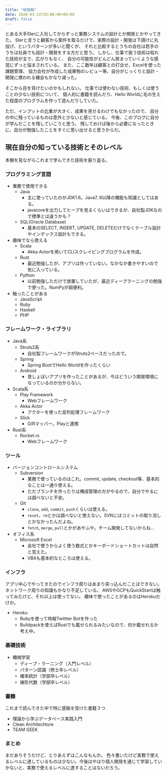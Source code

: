 ```yaml
---
title: "初投稿"
date: 2020-03-22T20:00:00+09:00
draft: false
---
```


とある大手SIerに入社してからずっと業務システムの設計とか開発とかやってきた。
SIerと言うと顧客から案件を取るだけで、実際の設計・開発は下請けに丸投げ、というパターンが多いと聞くが、
それと比較するとうちの会社は若手のうちは社員でも設計・開発をする方だと思う。
しかし、仕事で扱う技術は枯れた技術が主で、広がりもなく、
自分の可能性がどんどん狭まっていくような感覚にずっと悩まされている。
また、ここ数年は顧客との打合せ、Excelを使った課題管理、
協力会社が作成した成果物のレビュー等、自分がじっくりと設計・開発に携われる機会もかなり減った。

そこから目を背けたいのかもしれない。
仕事では使わない技術、もしくは使うことの少ない技術について、
個人的に書籍を読んだり、Hello Worldに毛の生えた程度のプログラムを作って遊んだりしていた。

ただ、インプットの比重が大きく、成果を見せるわけでもなかったので、
自分の中に残っているものは意外と少ないと感じている。
今後、このブログに自分が学んだことを残していこうと思う。
残しておけば後から必要になったときに、自分が勉強したことをすぐに思い出せると思うからだ。

## 現在自分の知っている技術とそのレベル
本棚を見ながらこれまで学んできた技術を振り返る。

### プログラミング言語
- 業務で使用できる
    - Java
        - 主に使っていたのがJDK1.6。Java7, 8以降の機能も知識としてはある。
        - javacoreを出力してヒープを見るくらいはできるが、自社製JDKなので標準とは違うかも？
    - SQL(Oracle Database)
        - 基本のSELECT, INSERT, UPDATE, DELETEだけでなくテーブル設計やインデックス設計もできる。
- 趣味でなら使える
    - Scala
        - Akka Actorを用いてCLIスクレイピングプログラムを作成。
    - Rust
        - 最近勉強したが、アプリは作っていない。なかなか書きやすいので気に入っている。
    - Python
        - 以前勉強しただけで放置していたが、最近ディープラーニングの勉強で使った。NumPyが超便利。
- 触ったことがある
    - JavaScript
    - Ruby
    - Haskell
    - PHP
### フレームワーク・ライブラリ
- Java系
    - Struts2系
        - 自社製フレームワークがStruts2ベースだったので。
    - Spring 
        - Spring BootでHello Worldを作ったくらい
    - Android
        - 昔しょぼいアプリを作ったことがあるが、今はどういう開発環境になっているのか分からない。
- Scala系
    - Play Framework
        - Webフレームワーク
    - Akka Actor
        - アクターを使った並列処理フレームワーク
    - Slick
        - O/Rマッパー。Playと連携
- Rust系
    - Rocket.rs
        - Webフレームワーク
### ツール
- バージョンコントロールシステム
    - Subversion
        - 業務で使っているのはこれ。commit, update, checkout等、基本的なことは一通り使える。
        - ただブランチを作ったりは構成管理の方がやるので、自分でやるには調べないと不安。
    - Git
        - `clone`, `add`, `commit`, `push`くらいは使える。
        - `reset`、`rm`とかは調べないと使えない。SVNにはコミットの取り消しとかなかったんだよね。
        - `fetch`, `merge`, `pull`とかがあやふや。チーム開発してないからね…
- オフィス系
    - Microsoft Excel
        - 会社で使うからよく使う数式とかキーボードショートカットは自然と覚えた。
        - VBAも基本的なところは使える。
### インフラ
アプリ中心でやってきたのでインフラ周りはあまり突っ込んだことはできない。ネットワーク周りの知識もかなり不足している。
AWSやGCPもQuickStartは触ってみたけど、それ以上は使ってない。
趣味で使ったことがあるのはHerokuだけか。
- Heroku
    - Rubyを使って時報Twittter Botを作った
    - Buildpackを使えばRustでも載せられるみたいなので、何か載せれるか考え中。
### 基礎技術
- 機械学習
    - ディープ・ラーニング（入門レベル）
    - パターン認識（修士卒レベル）
    - 確率統計（学部卒レベル）
    - 線形代数（学部卒レベル）
### 書籍
これまで読んできた中で特に感銘を受けた書籍３つ
- 理論から学ぶデータベース実践入門
- Clean Architechture
- TEAM GEEK

### まとめ
まだありそうだけど、とりあえずはこんなもんか。
色々書いたけど実務で使えるレベルに達しているものは少ない。今後はやはり個人開発を通じて学習していかないと、実務で使えるレベルに達することはないだろう。
